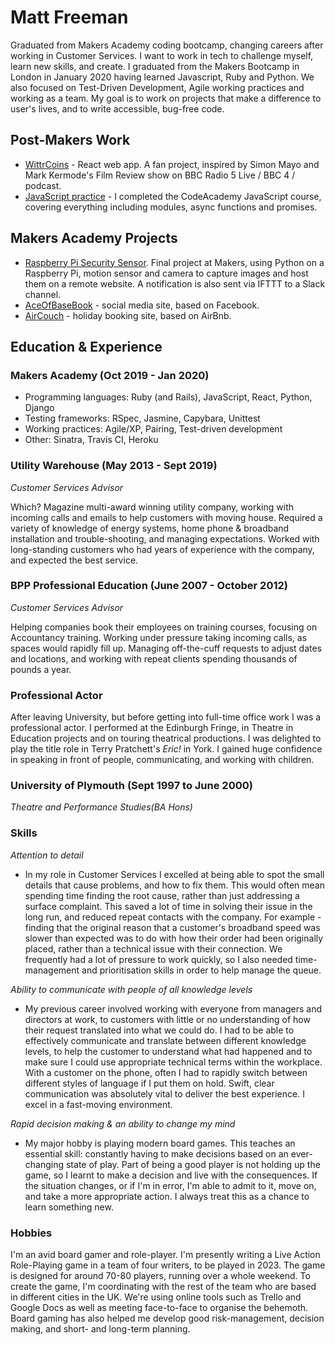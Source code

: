 # Matt Freeman

Graduated from Makers Academy coding bootcamp, changing careers after working in Customer Services. I want to work in tech to challenge myself, learn new skills, and create. I graduated from the Makers Bootcamp in London in January 2020 having learned Javascript, Ruby and Python. We also focused on Test-Driven Development, Agile working practices and working as a team. My goal is to work on projects that make a difference to user's lives, and to write accessible, bug-free code.

## Post-Makers Work

- [WittrCoins](https://github.com/benfurber/wittrcoin-web) - React web app. A fan project, inspired by Simon Mayo and Mark Kermode's Film Review show on BBC Radio 5 Live / BBC 4 / podcast. 
- [JavaScript practice](https://github.com/mattfreeman-london/javascript-practice) - I completed the CodeAcademy JavaScript course, covering everything including modules, async functions and promises.

## Makers Academy Projects

- [Raspberry Pi Security Sensor](https://github.com/mattfreeman-london/RPI-Security-Sensor). Final project at Makers, using Python on a Raspberry Pi, motion sensor and camera to capture images and host them on a remote website. A notification is also sent via IFTTT to a Slack channel. 
- [AceOfBaseBook](https://github.com/mattfreeman-london/acebook-AceofBaseBook) - social media site, based on Facebook.
- [AirCouch](https://github.com/mattfreeman-london/acebook-AceofBaseBook) - holiday booking site, based on AirBnb.

## Education & Experience

### Makers Academy (Oct 2019 - Jan 2020)

- Programming languages: Ruby (and Rails), JavaScript, React, Python, Django
- Testing frameworks: RSpec, Jasmine, Capybara, Unittest
- Working practices: Agile/XP, Pairing, Test-driven development
- Other: Sinatra, Travis CI, Heroku

### Utility Warehouse (May 2013 - Sept 2019)

*Customer Services Advisor*

Which? Magazine multi-award winning utility company, working with incoming calls and emails to help customers with moving house. Required a variety of knowledge of energy systems, home phone & broadband installation and trouble-shooting, and managing expectations. Worked with long-standing customers who had years of experience with the company, and expected the best service.

### BPP Professional Education (June 2007 - October 2012)

*Customer Services Advisor*

Helping companies book their employees on training courses, focusing on Accountancy training. Working under pressure taking incoming calls, as spaces would rapidly fill up. Managing off-the-cuff requests to adjust dates and locations, and working with repeat clients spending thousands of pounds a year.

### Professional Actor

After leaving University, but before getting into full-time office work I was a professional actor. I performed at the Edinburgh Fringe, in Theatre in Education projects and on touring theatrical productions. I was delighted to play the title role in Terry Pratchett's *Eric!* in York. I gained huge confidence in speaking in front of people, communicating, and working with children.

### University of Plymouth (Sept 1997 to June 2000)

*Theatre and Performance Studies(BA Hons)*

### Skills

*Attention to detail*
- In my role in Customer Services I excelled at being able to spot the small details that cause problems, and how to fix them. This would often mean spending time finding the root cause, rather than just addressing a surface complaint. This saved a lot of time in solving their issue in the long run, and reduced repeat contacts with the company. For example - finding that the original reason that a customer's broadband speed was slower than expected was to do with how their order had been originally placed, rather than a technical issue with their connection. We frequently had a lot of pressure to work quickly, so I also needed time-management and prioritisation skills in order to help manage the queue.

*Ability to communicate with people of all knowledge levels*
- My previous career involved working with everyone from managers and directors at work, to customers with little or no understanding of how their request translated into what we could do. I had to be able to effectively communicate and translate between different knowledge levels, to help the customer to understand what had happened and to make sure I could use appropriate technical terms within the workplace. With a customer on the phone, often I had to rapidly switch between different styles of language if I put them on hold. Swift, clear communication was absolutely vital to deliver the best experience. I excel in a fast-moving environment.

*Rapid decision making & an ability to change my mind*
- My major hobby is playing modern board games. This teaches an essential skill: constantly having to make decisions based on an ever-changing state of play. Part of being a good player is not holding up the game, so I learnt to make a decision and live with the consequences. If the situation changes, or if I'm in error, I'm able to admit to it, move on, and take a more appropriate action. I always treat this as a chance to learn something new.

### Hobbies
I'm an avid board gamer and role-player. I'm presently writing a Live Action Role-Playing game in a team of four writers, to be played in 2023. The game is designed for around 70-80 players, running over a whole weekend. To create the game, I'm coordinating with the rest of the team who are based in different cities in the UK. We're using online tools such as Trello and Google Docs as well as meeting face-to-face to organise the behemoth.
Board gaming has also helped me develop good risk-management, decision making, and short- and long-term planning.
